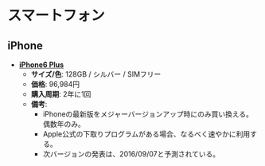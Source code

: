 スマートフォン
====

iPhone
----

- [**iPhone6 Plus**](http://www.apple.com/jp/shop/buy-iphone/iphone6)
  - **サイズ/色**: 128GB / シルバー / SIMフリー
  - **価格**: 96,984円
  - **購入周期**: 2年に1回
  - **備考**:
    - iPhoneの最新版をメジャーバージョンアップ時にのみ買い換える。偶数年のみ。
    - Apple公式の下取りプログラムがある場合、なるべく速やかに利用する。
    - 次バージョンの発表は、2016/09/07と予測されている。
